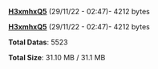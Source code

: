[**H3xmhxQ5**](/data/H3xmhxQ5.txt) (29/11/22 - 02:47)- 4212 bytes

[**H3xmhxQ5**](/data/H3xmhxQ5.txt) (29/11/22 - 02:47)- 4212 bytes

**Total Datas**: 5523

**Total Size**: 31.10 MB / 31.1 MB